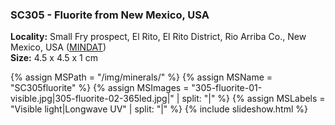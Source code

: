 
### SC305 - Fluorite from New Mexico, USA

**Locality:**   Small Fry prospect, El Rito, El Rito District, Rio Arriba Co., New Mexico, USA ([MINDAT](https://www.mindat.org/loc-179959.html))  
**Size:** 4.5 x 4.5 x 1 cm  

{% assign MSPath = "/img/minerals/" %}
{% assign MSName = "SC305fluorite" %}
{% assign MSImages = "305-fluorite-01-visible.jpg|305-fluorite-02-365led.jpg|" | split: "|" %}
{% assign MSLabels = "Visible light|Longwave UV" | split: "|" %}
{% include slideshow.html %}

